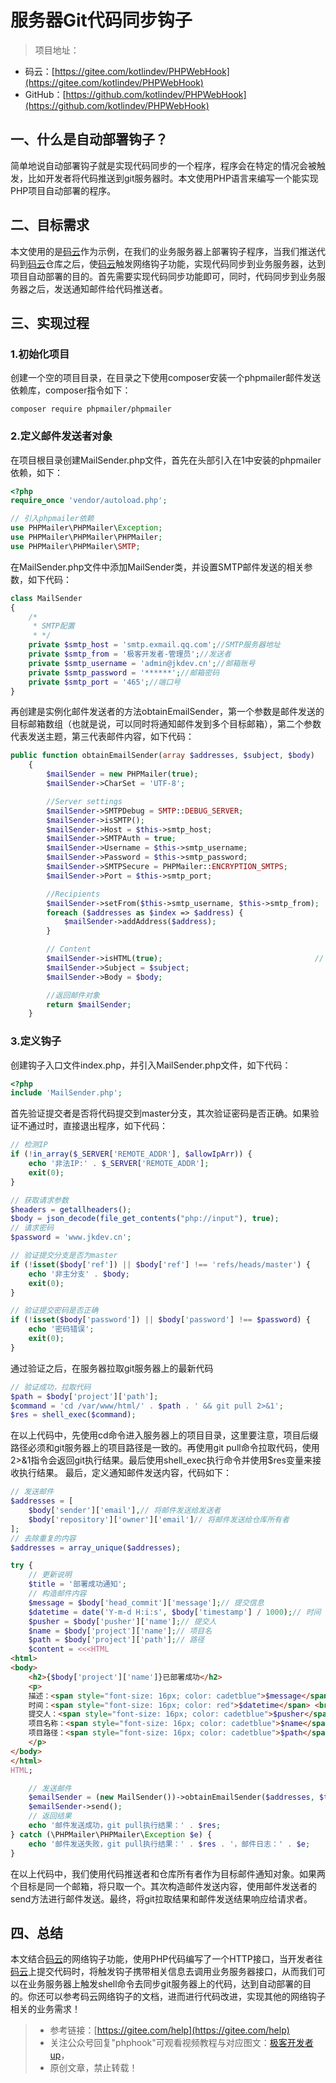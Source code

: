 # 服务器Git代码同步钩子

> 项目地址：
* 码云：[https://gitee.com/kotlindev/PHPWebHook](https://gitee.com/kotlindev/PHPWebHook)
* GitHub：[https://github.com/kotlindev/PHPWebHook](https://github.com/kotlindev/PHPWebHook)

## 一、什么是自动部署钩子？
简单地说自动部署钩子就是实现代码同步的一个程序，程序会在特定的情况会被触发，比如开发者将代码推送到git服务器时。本文使用PHP语言来编写一个能实现PHP项目自动部署的程序。

## 二、目标需求
本文使用的是[码云](https://gitee.com)作为示例，在我们的业务服务器上部署钩子程序，当我们推送代码到[码云](https://gitee.com)仓库之后，使[码云](https://gitee.com)触发网络钩子功能，实现代码同步到业务服务器，达到项目自动部署的目的。首先需要实现代码同步功能即可，同时，代码同步到业务服务器之后，发送通知邮件给代码推送者。

## 三、实现过程
### 1.初始化项目
创建一个空的项目目录，在目录之下使用composer安装一个phpmailer邮件发送依赖库，composer指令如下：
```shell script
composer require phpmailer/phpmailer
```

### 2.定义邮件发送者对象
在项目根目录创建MailSender.php文件，首先在头部引入在1中安装的phpmailer依赖，如下：
```php
<?php
require_once 'vendor/autoload.php';

// 引入phpmailer依赖
use PHPMailer\PHPMailer\Exception;
use PHPMailer\PHPMailer\PHPMailer;
use PHPMailer\PHPMailer\SMTP;
```

在MailSender.php文件中添加MailSender类，并设置SMTP邮件发送的相关参数，如下代码：
```php
class MailSender
{
    /*
     * SMTP配置
     * */
    private $smtp_host = 'smtp.exmail.qq.com';//SMTP服务器地址
    private $smtp_from = '极客开发者-管理员';//发送者
    private $smtp_username = 'admin@jkdev.cn';//邮箱账号
    private $smtp_password = '******';//邮箱密码
    private $smtp_port = '465';//端口号
}
```

再创建是实例化邮件发送者的方法obtainEmailSender，第一个参数是邮件发送的目标邮箱数组（也就是说，可以同时将通知邮件发到多个目标邮箱），第二个参数代表发送主题，第三代表邮件内容，如下代码：
```php
public function obtainEmailSender(array $addresses, $subject, $body)
    {
        $mailSender = new PHPMailer(true);
        $mailSender->CharSet = 'UTF-8';

        //Server settings
        $mailSender->SMTPDebug = SMTP::DEBUG_SERVER;                       // Enable verbose debug output
        $mailSender->isSMTP();                                             // Send using SMTP
        $mailSender->Host = $this->smtp_host;                              // Set the SMTP server to send through
        $mailSender->SMTPAuth = true;                                      // Enable SMTP authentication
        $mailSender->Username = $this->smtp_username;                      // SMTP username
        $mailSender->Password = $this->smtp_password;                      // SMTP password
        $mailSender->SMTPSecure = PHPMailer::ENCRYPTION_SMTPS;             // Enable TLS encryption; `PHPMailer::ENCRYPTION_SMTPS` also accepted
        $mailSender->Port = $this->smtp_port;                              // TCP port to connect to

        //Recipients
        $mailSender->setFrom($this->smtp_username, $this->smtp_from);
        foreach ($addresses as $index => $address) {
            $mailSender->addAddress($address);                             // Name is optional
        }

        // Content
        $mailSender->isHTML(true);                                  // Set email format to HTML
        $mailSender->Subject = $subject;
        $mailSender->Body = $body;

        //返回邮件对象
        return $mailSender;
    }
```

### 3.定义钩子
创建钩子入口文件index.php，并引入MailSender.php文件，如下代码：
```php
<?php
include 'MailSender.php';
```

首先验证提交者是否将代码提交到master分支，其次验证密码是否正确。如果验证不通过时，直接退出程序，如下代码：
```php
// 检测IP
if (!in_array($_SERVER['REMOTE_ADDR'], $allowIpArr)) {
    echo '非法IP:' . $_SERVER['REMOTE_ADDR'];
    exit(0);
}

// 获取请求参数
$headers = getallheaders();
$body = json_decode(file_get_contents("php://input"), true);
// 请求密码
$password = 'www.jkdev.cn';

// 验证提交分支是否为master
if (!isset($body['ref']) || $body['ref'] !== 'refs/heads/master') {
    echo '非主分支' . $body;
    exit(0);
}

// 验证提交密码是否正确
if (!isset($body['password']) || $body['password'] !== $password) {
    echo '密码错误';
    exit(0);
}
```
通过验证之后，在服务器拉取git服务器上的最新代码
```php
// 验证成功，拉取代码
$path = $body['project']['path'];
$command = 'cd /var/www/html/' . $path . ' && git pull 2>&1';
$res = shell_exec($command);
```
在以上代码中，先使用cd命令进入服务器上的项目目录，这里要注意，项目后缀路径必须和git服务器上的项目路径是一致的。再使用git pull命令拉取代码，使用2>&1指令会返回git执行结果。最后使用shell_exec执行命令并使用$res变量来接收执行结果。
最后，定义通知邮件发送内容，代码如下：
```php
// 发送邮件
$addresses = [
    $body['sender']['email'],// 将邮件发送给发送者
    $body['repository']['owner']['email']// 将邮件发送给仓库所有者
];
// 去除重复的内容
$addresses = array_unique($addresses);

try {
    // 更新说明
    $title = '部署成功通知';
    // 构造邮件内容
    $message = $body['head_commit']['message'];// 提交信息
    $datetime = date('Y-m-d H:i:s', $body['timestamp'] / 1000);// 时间
    $pusher = $body['pusher']['name'];// 提交人
    $name = $body['project']['name'];// 项目名
    $path = $body['project']['path'];// 路径
    $content = <<<HTML
<html>
<body>
    <h2>{$body['project']['name']}已部署成功</h2>
    <p>
    描述：<span style="font-size: 16px; color: cadetblue">$message</span> <br>
    时间：<span style="font-size: 16px; color: red">$datetime</span> <br>
    提交人：<span style="font-size: 16px; color: cadetblue">$pusher</span> <br>
    项目名称：<span style="font-size: 16px; color: cadetblue">$name</span> <br> 
    项目路径：<span style="font-size: 16px; color: cadetblue">$path</span>
    </p>
</body>
</html>
HTML;

    // 发送邮件
    $emailSender = (new MailSender())->obtainEmailSender($addresses, $title, $content);
    $emailSender->send();
    // 返回结果
    echo '邮件发送成功，git pull执行结果：' . $res;
} catch (\PHPMailer\PHPMailer\Exception $e) {
    echo '邮件发送失败，git pull执行结果：' . $res . '，邮件日志：' . $e;
}
```

在以上代码中，我们使用代码推送者和仓库所有者作为目标邮件通知对象。如果两个目标是同一个邮箱，将只取一个。其次构造邮件发送内容，使用邮件发送者的send方法进行邮件发送。最终，将git拉取结果和邮件发送结果响应给请求者。

## 四、总结
本文结合[码云](https://gitee.com)的网络钩子功能，使用PHP代码编写了一个HTTP接口，当开发者往[码云](https://gitee.com)上提交代码时，将触发钩子携带相关信息去调用业务服务器接口，从而我们可以在业务服务器上触发shell命令去同步git服务器上的代码，达到自动部署的目的。你还可以参考码云网络钩子的文档，进而进行代码改进，实现其他的网络钩子相关的业务需求！

>* 参考链接：[https://gitee.com/help](https://gitee.com/help)
>* 关注公众号回复"phphook"可观看视频教程与对应图文：[极客开发者up](https://blog.jkdev.cn/usr/uploads/2017/11/612527812.jpg)，
>* 原创文章，禁止转载！